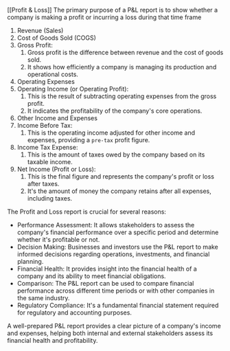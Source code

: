 [[Profit & Loss]]
The primary purpose of a P&L report is to show whether a company is making a profit or incurring a loss during that time frame

1. Revenue (Sales)
2. Cost of Goods Sold (COGS)
3. Gross Profit: 
	1. Gross profit is the difference between revenue and the cost of goods sold. 
	2. It shows how efficiently a company is managing its production and operational costs.
4. Operating Expenses
5. Operating Income (or Operating Profit): 
	1. This is the result of subtracting operating expenses from the gross profit. 
	2. It indicates the profitability of the company's core operations.
6. Other Income and Expenses
7. Income Before Tax: 
	1. This is the operating income adjusted for other income and expenses, providing a `pre-tax` profit figure.
8. Income Tax Expense: 
	1. This is the amount of taxes owed by the company based on its taxable income.
9. Net Income (Profit or Loss): 
	1. This is the final figure and represents the company's profit or loss after taxes. 
	2. It's the amount of money the company retains after all expenses, including taxes.

The Profit and Loss report is crucial for several reasons:

- Performance Assessment: It allows stakeholders to assess the company's financial performance over a specific period and determine whether it's profitable or not.
- Decision Making: Businesses and investors use the P&L report to make informed decisions regarding operations, investments, and financial planning.
- Financial Health: It provides insight into the financial health of a company and its ability to meet financial obligations.
- Comparison: The P&L report can be used to compare financial performance across different time periods or with other companies in the same industry.
- Regulatory Compliance: It's a fundamental financial statement required for regulatory and accounting purposes.

A well-prepared P&L report provides a clear picture of a company's income and expenses, helping both internal and external stakeholders assess its financial health and profitability.
